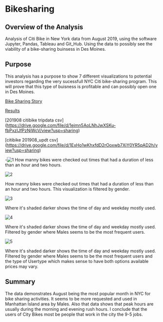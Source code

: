# Bikesharing

## Overview of the Analysis 
Analysis of Citi Bike in New York data from August 2019, using the software Jupyter, Pandas, Tableau and Git_Hub. Using the data to possibly see the viability of a bike-sharing buinsess in Des Moines. 

## Purpose 
This analysis has a purpose to show 7 different visualizations to potential investors regarding the very sucessfull NYC Citi bike-sharing program. This will prove that this type of buisness is profitable and can possibly open one in Des Moines. 

[Bike Sharing Story](https://public.tableau.com/app/profile/analucia.roeder/viz/Module14ChallengeStory_16537819976370/Story1)

[Results](https://public.tableau.com/app/profile/analucia.roeder)

[201908 citibike tripdata csv] (https://drive.google.com/file/d/1eimn5AoLNhJwXSKu-fbPxzIJfPzNiWcV/view?usp=sharing)

[citibike 201908_updt csv] (https://drive.google.com/file/d/1ExHo1wKhxfdD2rOoxwb7XiY0YR5pAD2h/view?usp=sharing)


-![1](https://user-images.githubusercontent.com/92067596/170847223-b5d680b0-883b-4ff2-bd4a-50e982237c56.png)
How manny bikes were checked out times that had a duration of less than an hour and two hours. 

![2](https://user-images.githubusercontent.com/92067596/170847228-fdc8f8b6-91a1-43b6-bf75-0ca72687ab81.png)

How manny bikes were checked out times that had a duration of less than an hour and two hours. This visualization is filtered by gender.  

![3](https://user-images.githubusercontent.com/92067596/170847230-393188c3-d17c-4c20-97fe-a96a96c7d94b.png)

Where it's shaded darker shows the time of day and weekday mostly used. 


![4](https://user-images.githubusercontent.com/92067596/170847235-7e9e1f78-371a-4d85-8ea3-7c37d7bf7fca.png)

Where it's shaded darker shows the time of day and weekday mostly used. Filtered by gender where Males seems to be the most frequent users. 

![5](https://user-images.githubusercontent.com/92067596/170847236-8f08ab4e-294b-4e44-81de-09b3f729b34e.png)

Where it's shaded darker shows the time of day and weekday mostly used. Filtered by gender where Males seems to be the most frequent users and the type of Usertype which makes sense to have both options available prices may vary. 

## Summary
The data demonstrates August being the most popular month in NYC for bike sharing activities. It seems to be more requested and used in Manhattan Island area by Males. Also that data shows that peak hours are usually during the morning and evening rush hours. I conclude that the users of City Bikes most be people that work in the city the 9-5 jobs. 
